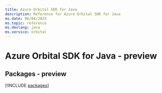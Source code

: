 ```yaml
---
title: Azure Orbital SDK for Java
description: Reference for Azure Orbital SDK for Java
ms.date: 06/04/2025
ms.topic: reference
ms.devlang: java
ms.service: orbital
---
```

# Azure Orbital SDK for Java - preview
## Packages - preview
[!INCLUDE [packages](orbital-index.md)]
